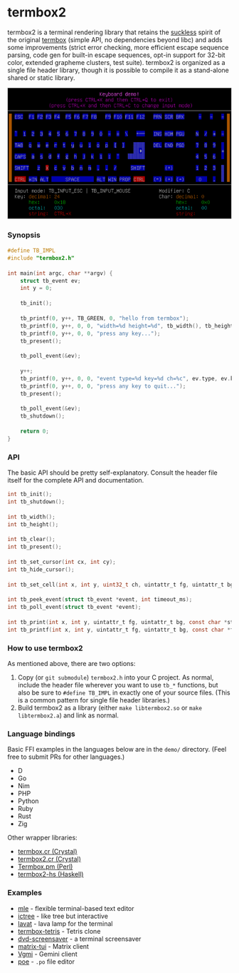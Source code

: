 # termbox2

termbox2 is a terminal rendering library that retains the [suckless][0] spirit
of the original [termbox][1] (simple API, no dependencies beyond libc) and adds
some improvements (strict error checking, more efficient escape sequence
parsing, code gen for built-in escape sequences, opt-in support for 32-bit
color, extended grapheme clusters, test suite). termbox2 is organized as a
single file header library, though it is possible to compile it as a
stand-alone shared or static library.

![keyboard demo](demo/keyboard.gif)

### Synopsis

```c
#define TB_IMPL
#include "termbox2.h"

int main(int argc, char **argv) {
    struct tb_event ev;
    int y = 0;

    tb_init();

    tb_printf(0, y++, TB_GREEN, 0, "hello from termbox");
    tb_printf(0, y++, 0, 0, "width=%d height=%d", tb_width(), tb_height());
    tb_printf(0, y++, 0, 0, "press any key...");
    tb_present();

    tb_poll_event(&ev);

    y++;
    tb_printf(0, y++, 0, 0, "event type=%d key=%d ch=%c", ev.type, ev.key, ev.ch);
    tb_printf(0, y++, 0, 0, "press any key to quit...");
    tb_present();

    tb_poll_event(&ev);
    tb_shutdown();

    return 0;
}
```

### API

The basic API should be pretty self-explanatory. Consult the header file itself
for the complete API and documentation.

```c
int tb_init();
int tb_shutdown();

int tb_width();
int tb_height();

int tb_clear();
int tb_present();

int tb_set_cursor(int cx, int cy);
int tb_hide_cursor();

int tb_set_cell(int x, int y, uint32_t ch, uintattr_t fg, uintattr_t bg);

int tb_peek_event(struct tb_event *event, int timeout_ms);
int tb_poll_event(struct tb_event *event);

int tb_print(int x, int y, uintattr_t fg, uintattr_t bg, const char *str);
int tb_printf(int x, int y, uintattr_t fg, uintattr_t bg, const char *fmt, ...);
```

### How to use termbox2

As mentioned above, there are two options:

1. Copy (or `git submodule`) `termbox2.h` into your C project. As normal,
   include the header file wherever you want to use `tb_*` functions, but also
   be sure to `#define TB_IMPL` in exactly one of your source files. (This is a
   common pattern for single file header libraries.)
2. Build termbox2 as a library (either `make libtermbox2.so` or
   `make libtermbox2.a`) and link as normal.

### Language bindings

Basic FFI examples in the languages below are in the `demo/` directory. (Feel
free to submit PRs for other languages.)

* D
* Go
* Nim
* PHP
* Python
* Ruby
* Rust
* Zig

Other wrapper libraries:

* [termbox.cr (Crystal)](https://github.com/thmisch/termbox.cr)
* [termbox2.cr (Crystal)](https://github.com/homonoidian/termbox2.cr)
* [Termbox.pm (Perl)](https://github.com/sanko/Termbox.pm)
* [termbox2-hs (Haskell)](https://github.com/gatlin/termbox2-hs)

### Examples

* [mle][2] - flexible terminal-based text editor
* [ictree][3] - like tree but interactive
* [lavat][4] - lava lamp for the terminal
* [termbox-tetris][5] - Tetris clone
* [dvd-screensaver][6] - a terminal screensaver
* [matrix-tui][7] - Matrix client
* [Vgmi][8] - Gemini client
* [poe][9] - `.po` file editor

[0]: https://suckless.org
[1]: https://github.com/termbox/termbox
[2]: https://github.com/adsr/mle
[3]: https://github.com/NikitaIvanovV/ictree
[4]: https://github.com/AngelJumbo/lavat
[5]: https://github.com/zacharygraber/termbox-tetris
[6]: https://github.com/yamin-shihab/dvd-screensaver
[7]: https://github.com/git-bruh/matrix-tui
[8]: https://github.com/RealMelkor/Vgmi
[9]: https://sr.ht/~strahinja/poe/
